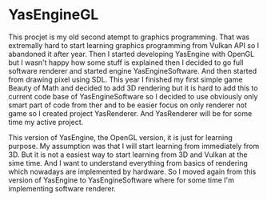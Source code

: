 # YasEngineGL

This procjet is my old second atempt to graphics programming. That was extremally hard to start learning graphics programming from Vulkan API so I abandoned it after year. Then I started developing YasEngine with OpenGL but I wasn't happy how some stuff is explained then I decided to go full software renderer and started engine YasEngineSoftware. And then started from drawing pixel using SDL. This year I finished my first simple game Beauty of Math and decided to add 3D rendering but it is hard to add this to current code base of YasEngineSoftware so I decided to use obviously only smart part of code from ther and to be easier focus on only renderer not game so I created project YasRenderer. And YasRenderer will be for some time my active project.




This version of YasEngine, the OpenGL version, it is just for learning purpose.
My assumption was that I will start learning from immediately from 3D.
But it is not a easiest way to start learning from 3D and Vulkan at the sime time.
And I want to understand everything from basics of rendering which nowadays are implemented by hardware.
So I moved again from this version of YasEngine to YasEngineSoftware where for some time I'm implementing software renderer.
